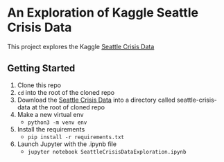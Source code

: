 # An Exploration of Kaggle Seattle Crisis Data

This project explores the Kaggle [Seattle Crisis Data](https://www.kaggle.com/city-of-seattle/seattle-crisis-data/)

## Getting Started
1. Clone this repo
1. `cd` into the root of the cloned repo
1. Download the [Seattle Crisis Data](https://www.kaggle.com/city-of-seattle/seattle-crisis-data/) into a directory called seattle-crisis-data at the root of cloned repo
1. Make a new virtual env
    * `python3 -m venv env`
1. Install the requirements 
    * `pip install -r requirements.txt`
1. Launch Jupyter with the .ipynb file
    * `jupyter notebook SeattleCrisisDataExploration.ipynb`
